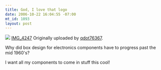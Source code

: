 ```yaml
--- 
title: God, I love that logo
date: 2006-10-22 16:04:55 -07:00
mt_id: 1093
layout: post
---
```

[![][1]][2]
[IMG_4247][3]
Originally uploaded by [qdot76367][4].

Why did box design for electronics components have to progress past the mid 1960's?   

I want all my components to come in stuff this cool!

   [1]: http://static.flickr.com/44/276555594_d14c037e8a_m.jpg
   [2]: http://www.flickr.com/photos/80226255@N00/276555594/ (photo sharing)
   [3]: http://www.flickr.com/photos/80226255@N00/276555594/
   [4]: http://www.flickr.com/people/80226255@N00/

